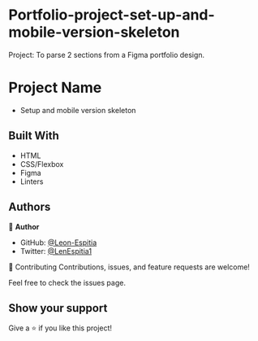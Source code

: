 # Portfolio-project-set-up-and-mobile-version-skeleton
Project: To parse 2 sections from a Figma portfolio design.

# Project Name

- Setup and mobile version skeleton

## Built With

- HTML
- CSS/Flexbox
- Figma
- Linters


## Authors

👤 **Author**

- GitHub: [@Leon-Espitia](https://github.com/Leon-Espitia)
- Twitter: [@LenEspitia1](https://twitter.com/Lenespitia1)


🤝 Contributing
Contributions, issues, and feature requests are welcome!

Feel free to check the issues page.

## Show your support
Give a ⭐️ if you like this project!

